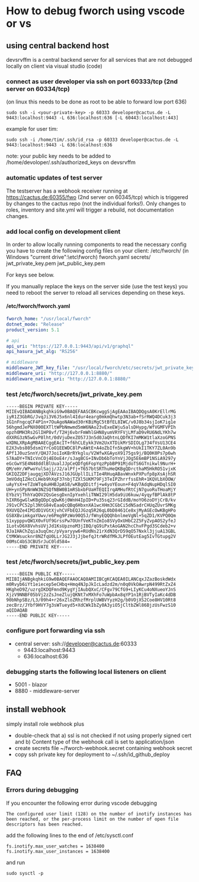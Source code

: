 # How to debug fworch using vscode or vs

## using central backend host
devsrvffm is a central backend server for all services that are not debugged locally on client via visual studio (code)

### connect as user developer via ssh on port 60333/tcp (2nd server on 60334/tcp)

(on linux this needs to be done as root to be able to forward low port 636)

    sudo ssh -i <your-private-key> -p 60333 developer@cactus.de -L 9443:localhost:9443 -L 636:localhost:636 [-L 60443:localhost:443]

example for user tim:

    sudo ssh -i /home/tim/.ssh/id_rsa -p 60333 developer@cactus.de -L 9443:localhost:9443 -L 636:localhost:636
    
note: your public key needs to be added to /home/devoloper/.ssh/authorized_keys on devsrvffm 

### automatic updates of test server
The testserver has a webhook receiver running at https://cactus.de:60355/fwo (2nd server on 60345/tcp) which is triggered by changes to the cactus repo (not the individual forks!).
Only changes to roles, inventory and site.yml will trigger a rebuild, not documentation changes.

### add local config on development client

In order to allow locally running components to read the necessary config you have to create the following config files on your client:
    /etc/fworch/   (in Windows "current drive":\etc\fworch\)
        fworch.yaml
        secrets/
          jwt_private_key.pem
          jwt_public_key.pem

For keys see below.

If you manually replace the keys on the server side (use the test keys) you need to reboot the server to reload all services depending on these keys.

#### /etc/fworch/fworch.yaml
```yaml
fworch_home: "/usr/local/fworch"
dotnet_mode: "Release"
product_version: 5.1

# api
api_uri: "https://127.0.0.1:9443/api/v1/graphql"
api_hasura_jwt_alg: "RS256"

# middleware
middleware_JWT_key_file: "/usr/local/fworch/etc/secrets/jwt_private_key.pem"
middleware_uri: "http://127.0.0.1:8880/"
middleware_native_uri: "http://127.0.0.1:8880/"

```

### test /etc/fworch/secrets/jwt_private_key.pem 
```console
-----BEGIN PRIVATE KEY-----
MIIEvQIBADANBgkqhkiG9w0BAQEFAASCBKcwggSjAgEAAoIBAQDQgsA0KrEllrMG
iyR1Z3GbRG/JvqJi3V6J5x6nl4Idur4earg0mkmQhwtp3N3ab+fSrRWQ4DCuk3j3
1G1nFngcqCF4P1n+7OuAgoNAWad30rKBiMgC5tBfEL8IWC/v0J8b34sjIoK7ig1e
56hgmdJePNX000EXTltWPbNmwmd5mW6NAo23vExeEWju5alsDHypg/WfVGMFVPIh
opzh0MH3Rs2GlIHP8vf/T2Hj6vbrFmWhlGHN8yumVRYFVjLMfaD9vRU6NdLYKh7w
dXXRG3zN5wGvP8lht/0dVjuDexZO57J3n5d0JaQhtnLQDfKI7mMKW1tlaXzoGPNS
wXDNLXRpAgMBAAECggEAcIT+f6hCLEykk3Vm2UxXTDikMrSDIOLg734fVsU13CE4
E2X3vbs805dsm1YrCoO1EEWDC8lPvAWtE+A4oZbIfn5kgWV+hUkI1TKY7ZL0An9b
APf1J0uzSnnY/QHJ7JoiIoKBrRYkglu/V2WfwXGAyoX9175gs9j/BQ0K0Ps7p6wh
S7AaDY+TNIcVnCOj4EOoE4r/sJagBCG+INvDb6bToYnVjJOg5E6mBP1NSiA9297y
eGcGwYSE4N48ddlBlUualJJpCeQDfg6FopYqzPpbBP91MjdoTS6GTnikwl9NurH+
QM/eHr/WPwoYulSajj/J2/alPfj+T657btSRThuHeQKBgQDrcthaM5HkRO51vjxK
GKIQZ2DFjaugqjXD7AVzsJ16JGUpllILiTIe4RHuqABavWnxkPXPufp8pXsAjhSR
3mVOdqIZHcCLHeb9hXqF37nbjTZXl5UKM79Fj3TeIPZhrrfssEhR+1KQVLbXOOW/
uAyYsX+eTZoWTq4uHHBJpAS8/wKBgQDitfj+w4yoYEoun+F4qV7AdqNupHDqlSI0
UH+ynSPpNnWW3NZSQfNBW0B1mRSbxbFUaHTEQIIrqAMHufRtCjN7guoRuTHoaMjY
EYbzVjThhYaQOV2QsGesgDxnIpYxehliTNWI29lH5da9iU6kuw/4yqyfBPlAk8tP
hIXR6gwGlwKBgQDpCqQwK6j0WnH4IpID+Pu35sq23rGIddB/moYO6zoDYjCrB/kv
J91vCPC52pl3NtG84vEaaQcQBq6HbxnXA1wcXHm3CGbCi5dNSadrCHUqZUvrSMKg
9XUVQZe4IMIdD1VGtXjvhCVFbEQJJGzq5R26qL0bD8461Ce8xjMyAGEcOwKBgHPo
GS8XBvimkgaYUwv/e6Pmg9PzWo90Q5J/fWnyEQQQhbnlmeVgNl+5qZD1/KVPQ0Qm
S1xypppvQW1X0vFUf9GrssPw7OUnfVeKTnZmIo8SVyOxUHbC2Z5FyZvpAOS2yfeJ
1LotvD6X8VvhsUVjJd1KsUpznoM3jIBQ/qG9iPxtAoGAN2hcChvFPgd3SCdeb2+v
9Ja1HAChZqia3uqCmc/pVyaryyw6+RUdNs21rXdN3QrD59qO57Nxkl3jjuA13GBL
CtMKWsucknr8NZfqU0LLrJG2J3jJjbefqJtrWRdfMkJLPfOEutEag5IvTGtupg2V
O0MsC4bS3CBU5rJuC0ld584=
-----END PRIVATE KEY-----
```
### test /etc/fworch/secrets/jwt_public_key.pem 
```console
-----BEGIN PUBLIC KEY-----
MIIBIjANBgkqhkiG9w0BAQEFAAOCAQ8AMIIBCgKCAQEA0ILANCqxJZazBoskdWdx
m0Rvyb6iYt1eiecep5eCHbq+Hmq4NJpJkIcLadzd2m/n0q0VkOAwrpN499RtZxZ4
HKgheD9Z/uzrgIKDQFmnd9KygYjIAubQXxC/CFgv79CfG9+LIyKCu4oNXueoYJnS
XjzV9NNBF05bVj2zZsJneZlujQKNt7xMXhFo7uWpbAx8qYP1n1RjBVTyIaKc4dDB
90bNhpSBz/L3/09h4+r26xZloZRhzfMrplUWBVYyzH2g/b0VOjXS2Coe8HV10Rt8
zecBrz/JYbf9HVY7g3sWTueyd5+XdCWkIbZy0A3yiO5jCltbZWl86BjzUsFwzS10
aQIDAQAB
-----END PUBLIC KEY-----
```


### configure port forwarding via ssh

- central server: ssh://developer@cactus.de:60333
  - 9443:localhost:9443
  - 636:localhost:636


### debugging starts the following local listeners on client

- 5001 - blazor
- 8880 - middleware-server

## install webhook

simply install role webhook plus
- double-check that a) ssl is not checked if not using properly signed cert and b) Content type of the webhook call is set to application/json
- create secrets file ~/fworch-webhook.secret containing webhook secret
- copy ssh private key for deployment to ~/.ssh/id_github_deploy


## FAQ
### Errors during debugging

If you encounter the following error during vscode debugging

    The configured user limit (128) on the number of inotify instances has been reached, or the per-process limit on the number of open file descriptors has been reached.

add the following lines to the end of /etc/sysctl.conf

    fs.inotify.max_user_watches = 1638400
    fs.inotify.max_user_instances = 1638400

and run 
    
    sudo sysctl -p
